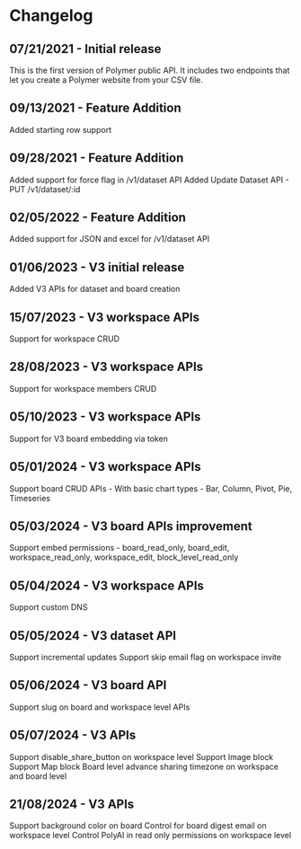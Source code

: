 # Changelog

## 07/21/2021 - Initial release

This is the first version of Polymer public API. It includes two endpoints that let you create a Polymer website from your CSV file.

## 09/13/2021 - Feature Addition

Added starting row support


## 09/28/2021 - Feature Addition

Added support for force flag in /v1/dataset API
Added Update Dataset API - PUT /v1/dataset/:id



## 02/05/2022 - Feature Addition

Added support for JSON and excel for /v1/dataset API


## 01/06/2023 - V3 initial release

Added V3 APIs for dataset and board creation


## 15/07/2023 - V3 workspace APIs

Support for workspace CRUD

## 28/08/2023 - V3 workspace APIs

Support for workspace members CRUD

## 05/10/2023 - V3 workspace APIs

Support for V3 board embedding via token

## 05/01/2024 - V3 workspace APIs

Support board CRUD APIs - With basic chart types - Bar, Column, Pivot, Pie, Timeseries

## 05/03/2024 - V3 board APIs improvement

Support embed permissions - board_read_only, board_edit, workspace_read_only, workspace_edit, block_level_read_only


## 05/04/2024 - V3 workspace APIs

Support custom DNS


## 05/05/2024 - V3 dataset API

Support incremental updates
Support skip email flag on workspace invite



## 05/06/2024 - V3 board API

Support slug on board and workspace level APIs

## 05/07/2024 - V3 APIs

Support disable_share_button on workspace level
Support Image block
Support Map block
Board level advance sharing
timezone on workspace and board level


## 21/08/2024 - V3 APIs

Support background color on board
Control for board digest email on workspace level
Control PolyAI in read only permissions on workspace level




